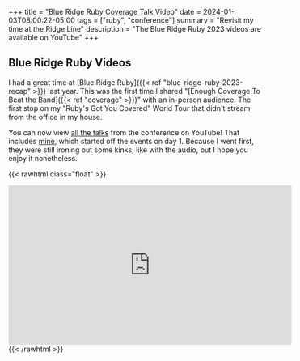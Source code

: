 +++
title = "Blue Ridge Ruby Coverage Talk Video"
date = 2024-01-03T08:00:22-05:00
tags = ["ruby", "conference"]
summary = "Revisit my time at the Ridge Line"
description = "The Blue Ridge Ruby 2023 videos are available on YouTube"
+++

## Blue Ridge Ruby Videos

I had a great time at [Blue Ridge Ruby]({{< ref "blue-ridge-ruby-2023-recap" >}}) last year. This was the first time I shared "[Enough Coverage To Beat the Band]({{< ref "coverage" >}})" with an in-person audience. The first stop on my "Ruby's Got You Covered" World Tour that didn't stream from the office in my house.

You can now view [all the talks](https://www.youtube.com/@BlueRidgeRuby/videos) from the conference on YouTube! That includes [mine](https://youtu.be/H4pBjWOMr_Y), which started off the events on day 1. Because I went first, they were still ironing out some kinks, like with the audio, but I hope you enjoy it nonetheless.

{{< rawhtml class="float" >}}
<iframe width="560" height="315" src="https://www.youtube.com/embed/H4pBjWOMr_Y?si=LuO1nsqTJRCMOOIk" title="YouTube video player" frameborder="0" allow="accelerometer; autoplay; clipboard-write; encrypted-media; gyroscope; picture-in-picture; web-share" allowfullscreen></iframe>
{{< /rawhtml >}}
